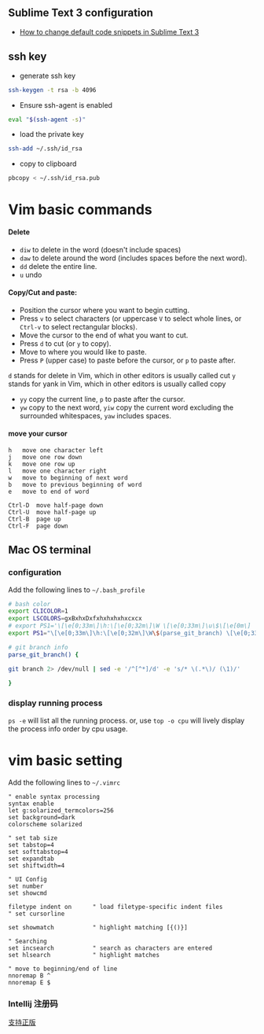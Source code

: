 ## Sublime Text 3 configuration
* [How to change default code snippets in Sublime Text 3](http://stackoverflow.com/questions/21190392/how-to-change-default-code-snippets-in-sublime-text-3)


## ssh key
* generate ssh key
```bash
ssh-keygen -t rsa -b 4096
```
* Ensure ssh-agent is enabled
```bash
eval "$(ssh-agent -s)"
```

* load the private key
```bash
ssh-add ~/.ssh/id_rsa
```
* copy to clipboard
```bash
pbcopy < ~/.ssh/id_rsa.pub
```
# Vim basic commands

#### Delete
- `diw` to delete in the word (doesn't include spaces)
- `daw` to delete around the word (includes spaces before the next word).
- `dd` delete the entire line.
- `u` undo

#### Copy/Cut and paste:
- Position the cursor where you want to begin cutting.
- Press `v` to select characters (or uppercase `V` to select whole lines, or `Ctrl-v` to select rectangular blocks).
- Move the cursor to the end of what you want to cut.
- Press `d` to cut (or `y` to copy).
- Move to where you would like to paste.
- Press `P` (upper case) to paste before the cursor, or `p` to paste after.

`d` stands for delete in Vim, which in other editors is usually called cut
`y` stands for yank in Vim, which in other editors is usually called copy

- `yy`  copy the current line, `p` to paste after the cursor.
- `yw` copy to the next word,  `yiw`  copy the current word excluding the surrounded whitespaces, `yaw` includes spaces.

#### move your cursor
```
h   move one character left
j   move one row down
k   move one row up
l   move one character right
w   move to beginning of next word
b   move to previous beginning of word
e   move to end of word

Ctrl-D  move half-page down
Ctrl-U  move half-page up
Ctrl-B  page up
Ctrl-F  page down
```
## Mac OS terminal 
### configuration
Add the following lines to `~/.bash_profile`
```bash  
# bash color
export CLICOLOR=1
export LSCOLORS=gxBxhxDxfxhxhxhxhxcxcx
# export PS1='\[\e[0;33m\]\h:\[\e[0;32m\]\W \[\e[0;33m\]\u\$\[\e[0m\] '
export PS1="\[\e[0;33m\]\h:\[\e[0;32m\]\W\$(parse_git_branch) \[\e[0;33m\]\u\$\[\e[0m\] "

# git branch info
parse_git_branch() {

git branch 2> /dev/null | sed -e '/^[^*]/d' -e 's/* \(.*\)/ (\1)/'

}


```
### display running process
`ps -e` will list all the running process.
or, use `top -o cpu` will lively display the process info order by cpu usage.


# vim basic setting
Add the following lines to `~/.vimrc`
```vim
" enable syntax processing
syntax enable
let g:solarized_termcolors=256
set background=dark
colorscheme solarized

" set tab size
set tabstop=4
set softtabstop=4
set expandtab
set shiftwidth=4

" UI Config
set number
set showcmd

filetype indent on      " load filetype-specific indent files
" set cursorline

set showmatch           " highlight matching [{()}]

" Searching
set incsearch           " search as characters are entered
set hlsearch            " highlight matches

" move to beginning/end of line
nnoremap B ^
nnoremap E $
```

### Intellij 注册码

[支持正版](http://idea.lanyus.com/)
